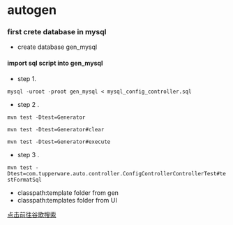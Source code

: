 # autogen
### first crete database in mysql 
* create database gen_mysql
#### import sql script into gen_mysql
* step 1. 

`mysql -uroot -proot gen_mysql < mysql_config_controller.sql
`

* step 2 .

`mvn test -Dtest=Generator`

`mvn test -Dtest=Generator#clear`

`mvn test -Dtest=Generator#execute`
* step 3 .

`mvn test -Dtest=com.tupperware.auto.controller.ConfigControllerControllerTest#testFormatSql
`  
* classpath:template folder from gen
* classpath:templates folder from UI

[点击前往谷歌搜索](https://www.google.com.hk/)
 